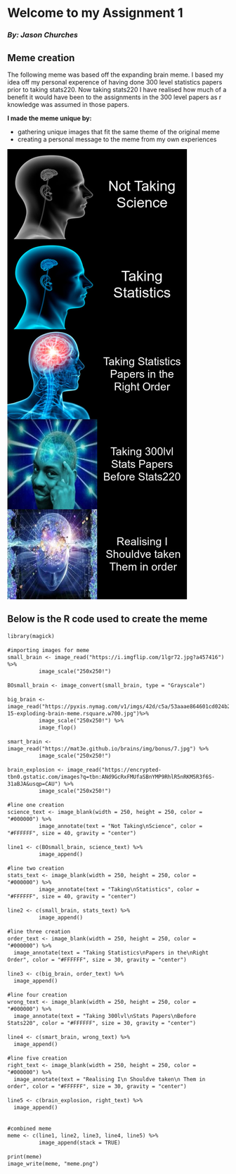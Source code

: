 
# Welcome to my Assignment 1
### *By: Jason Churches*


## Meme creation

The following meme was based off the expanding brain meme.
I based my idea off my personal experence of having done 300 level statistics papers prior to taking stats220.
Now taking stats220 I have realised how much of a benefit it would have been to the assignments in the 300 level papers as r knowledge was assumed in those papers.

**I made the meme unique by:**
+ gathering unique images that fit the same theme of the original meme
+ creating a personal message to the meme from my own experiences


![](meme.png)

## Below is the R code used to create the meme
```{r}
library(magick)

#importing images for meme
small_brain <- image_read("https://i.imgflip.com/1lgr72.jpg?a457416") %>%
          image_scale("250x250!")

BOsmall_brain <- image_convert(small_brain, type = "Grayscale")

big_brain <- image_read("https://pyxis.nymag.com/v1/imgs/42d/c5a/53aaae864601cd024b2dd1fddaa6a0839a-15-exploding-brain-meme.rsquare.w700.jpg")%>%
          image_scale("250x250!") %>%
          image_flop()

smart_brain <- image_read("https://mat3e.github.io/brains/img/bonus/7.jpg") %>%
          image_scale("250x250!")

brain_explosion <- image_read("https://encrypted-tbn0.gstatic.com/images?q=tbn:ANd9GcRxFMUfaSBnYMP9RhlR5nRKM5R3f6S-31aBJA&usqp=CAU") %>%
          image_scale("250x250!")

#line one creation
science_text <- image_blank(width = 250, height = 250, color = "#000000") %>%
          image_annotate(text = "Not Taking\nScience", color = "#FFFFFF", size = 40, gravity = "center")

line1 <- c(BOsmall_brain, science_text) %>%
          image_append()

#line two creation
stats_text <- image_blank(width = 250, height = 250, color = "#000000") %>%
          image_annotate(text = "Taking\nStatistics", color = "#FFFFFF", size = 40, gravity = "center")

line2 <- c(small_brain, stats_text) %>%
          image_append()

#line three creation
order_text <- image_blank(width = 250, height = 250, color = "#000000") %>%
  image_annotate(text = "Taking Statistics\nPapers in the\nRight Order", color = "#FFFFFF", size = 30, gravity = "center")

line3 <- c(big_brain, order_text) %>%
  image_append()

#line four creation
wrong_text <- image_blank(width = 250, height = 250, color = "#000000") %>%
  image_annotate(text = "Taking 300lvl\nStats Papers\nBefore Stats220", color = "#FFFFFF", size = 30, gravity = "center")

line4 <- c(smart_brain, wrong_text) %>%
  image_append()

#line five creation
right_text <- image_blank(width = 250, height = 250, color = "#000000") %>%
  image_annotate(text = "Realising I\n Shouldve taken\n Them in order", color = "#FFFFFF", size = 30, gravity = "center")

line5 <- c(brain_explosion, right_text) %>%
  image_append()


#combined meme
meme <- c(line1, line2, line3, line4, line5) %>%
          image_append(stack = TRUE)

print(meme)
image_write(meme, "meme.png")

```
